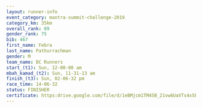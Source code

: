 ```yaml
---
layout: runner-info 
event_category: mantra-summit-challenge-2019 
category_km: 35km 
overall_rank: 89
gender_rank: 75
bib: 467
first_name: Febra
last_name: Pathurrachman
gender: M
team_name: BC Runners
start_(t1): Sun, 12-00-00 am
mbah_kamad_(t2): Sun, 11-31-13 am
finish_(t3): Sun, 02-06-32 pm
race_time: 14-06-32
status: FINISHER
certificate: https:drive.google.com/file/d/1eBMjcm1TM45B_21vw6UaVTs4xSEv_36S/view?usp=sharing
---
```

